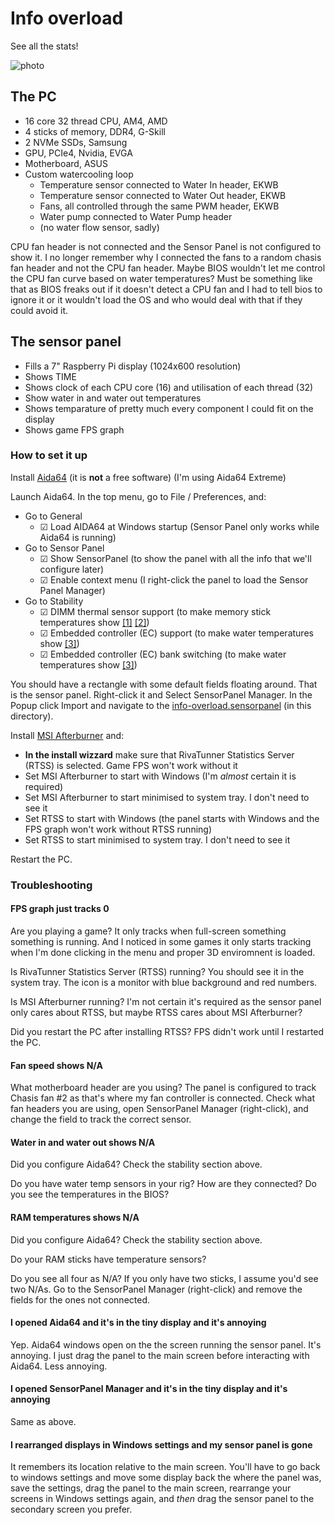 # Info overload

See all the stats!

![photo](./photo.JPG)

## The PC

- 16 core 32 thread CPU, AM4, AMD
- 4 sticks of memory, DDR4, G-Skill
- 2 NVMe SSDs, Samsung
- GPU, PCIe4, Nvidia, EVGA
- Motherboard, ASUS
- Custom watercooling loop
    - Temperature sensor connected to Water In header, EKWB
    - Temperature sensor connected to Water Out header, EKWB
    - Fans, all controlled through the same PWM header, EKWB
    - Water pump connected to Water Pump header
    - (no water flow sensor, sadly)

CPU fan header is not connected and the Sensor Panel is not configured to show it. I no longer remember why I connected the fans to a random chasis fan header and not the CPU fan header. Maybe BIOS wouldn't let me control the CPU fan curve based on water temperatures? Must be something like that as BIOS freaks out if it doesn't detect a CPU fan and I had to tell bios to ignore it or it wouldn't load the OS and who would deal with that if they could avoid it.

## The sensor panel

- Fills a 7" Raspberry Pi display (1024x600 resolution)
- Shows TIME
- Shows clock of each CPU core (16) and utilisation of each thread (32)
- Show water in and water out temperatures
- Shows temparature of pretty much every component I could fit on the display
- Shows game FPS graph

### How to set it up

Install [Aida64](https://www.aida64.com/downloads) (it is **not** a free software) (I'm using Aida64 Extreme)

Launch Aida64. In the top menu, go to File / Preferences, and:
- Go to General
    - ☑ Load AIDA64 at Windows startup (Sensor Panel only works while Aida64 is running)
- Go to Sensor Panel
    - ☑ Show SensorPanel (to show the panel with all the info that we'll configure later)
    - ☑ Enable context menu (I right-click the panel to load the Sensor Panel Manager)
- Go to Stability
    - ☑ DIMM thermal sensor support (to make memory stick temperatures show [[1]](https://forums.aida64.com/topic/1376-ram-temperature-monitoring/?do=findComment&comment=7822) [[2]](https://forums.aida64.com/topic/7534-ram-temps-not-showing-up-in-sensor-data/?do=findComment&comment=31886))
    - ☑ Embedded controller (EC) support (to make water temperatures show [[3]](https://forums.aida64.com/topic/7437-water-in-and-water-out-sensors-asus-crosshair-viii-dark-hero-asus-maximus-xii-apex/?do=findComment&comment=31425))
    - ☑ Embedded controller (EC) bank switching (to make water temperatures show [[3]](https://forums.aida64.com/topic/7437-water-in-and-water-out-sensors-asus-crosshair-viii-dark-hero-asus-maximus-xii-apex/?do=findComment&comment=31425))

You should have a rectangle with some default fields floating around. That is the sensor panel. Right-click it and Select SensorPanel Manager. In the Popup click Import and navigate to the [info-overload.sensorpanel](./info-overload.sensorpanel) (in this directory).

Install [MSI Afterburner](https://www.msi.com/Landing/afterburner/graphics-cards) and:
- **In the install wizzard** make sure that RivaTunner Statistics Server (RTSS) is selected. Game FPS won't work without it
- Set MSI Afterburner to start with Windows (I'm _almost_ certain it is required)
- Set MSI Afterburner to start minimised to system tray. I don't need to see it
- Set RTSS to start with Windows (the panel starts with Windows and the FPS graph won't work without RTSS running)
- Set RTSS to start minimised to system tray. I don't need to see it

Restart the PC.

### Troubleshooting

#### FPS graph just tracks 0

Are you playing a game? It only tracks when full-screen something something is running. And I noticed in some games it only starts tracking when I'm done clicking in the menu and proper 3D enviromnent is loaded.

Is RivaTunner Statistics Server (RTSS) running? You should see it in the system tray. The icon is a monitor with blue background and red numbers.

Is MSI Afterburner running? I'm not certain it's required as the sensor panel only cares about RTSS, but maybe RTSS cares about MSI Afterburner?

Did you restart the PC after installing RTSS? FPS didn't work until I restarted the PC.

#### Fan speed shows N/A

What motherboard header are you using? The panel is configured to track Chasis fan #2 as that's where my fan controller is connected. Check what fan headers you are using, open SensorPanel Manager (right-click), and change the field to track the correct sensor.

#### Water in and water out shows N/A

Did you configure Aida64? Check the stability section above.

Do you have water temp sensors in your rig? How are they connected? Do you see the temperatures in the BIOS?

#### RAM temperatures shows N/A

Did you configure Aida64? Check the stability section above.

Do your RAM sticks have temperature sensors?

Do you see all four as N/A? If you only have two sticks, I assume you'd see two N/As. Go to the SensorPanel Manager (right-click) and remove the fields for the ones not connected.

#### I opened Aida64 and it's in the tiny display and it's annoying

Yep. Aida64 windows open on the the screen running the sensor panel. It's annoying. I just drag the panel to the main screen before interacting with Aida64. Less annoying.

#### I opened SensorPanel Manager and it's in the tiny display and it's annoying

Same as above.

#### I rearranged displays in Windows settings and my sensor panel is gone

It remembers its location relative to the main screen. You'll have to go back to windows settings and move some display back the where the panel was, save the settings, drag the panel to the main screen, rearrange your screens in Windows settings again, and _then_ drag the sensor panel to the secondary screen you prefer.
